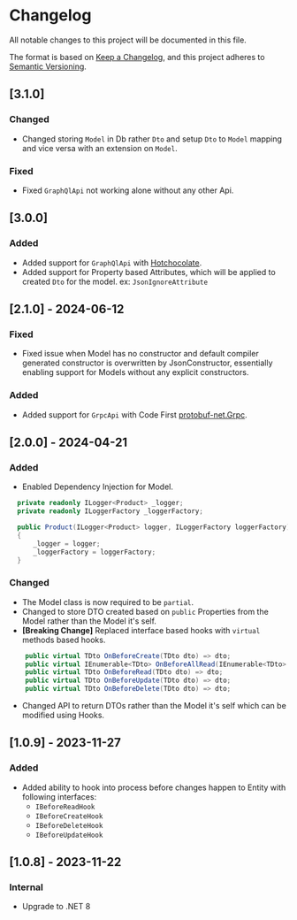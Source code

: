 # Changelog

All notable changes to this project will be documented in this file.

The format is based on [Keep a Changelog](https://keepachangelog.com/en/1.0.0/),
and this project adheres to [Semantic Versioning](https://semver.org/spec/v2.0.0.html).

## [3.1.0]

### Changed

- Changed storing `Model` in Db rather `Dto` and setup `Dto` to `Model` mapping and vice versa with an extension on
  `Model`.

### Fixed

- Fixed `GraphQlApi` not working alone without any other Api.

## [3.0.0]

### Added

- Added support for `GraphQlApi` with [Hotchocolate](https://github.com/ChilliCream/graphql-platform).
- Added support for Property based Attributes, which will be applied to created `Dto` for the model. ex:
  `JsonIgnoreAttribute`

## [2.1.0] - 2024-06-12

### Fixed

- Fixed issue when Model has no constructor and default compiler generated constructor is overwritten by
  JsonConstructor, essentially enabling support for Models without any explicit constructors.

### Added

- Added support for `GrpcApi` with Code First [protobuf-net.Grpc](https://github.com/protobuf-net/protobuf-net.Grpc).

## [2.0.0] - 2024-04-21

### Added

- Enabled Dependency Injection for Model.

```csharp
  private readonly ILogger<Product> _logger;
  private readonly ILoggerFactory _loggerFactory;

  public Product(ILogger<Product> logger, ILoggerFactory loggerFactory)
  {
      _logger = logger;
      _loggerFactory = loggerFactory;
  }
```

### Changed

- The Model class is now required to be `partial`.
- Changed to store DTO created based on `public` Properties from the Model rather than the Model it's self.
- **[Breaking Change]** Replaced interface based hooks with `virtual` methods based hooks.

```csharp
    public virtual TDto OnBeforeCreate(TDto dto) => dto;
    public virtual IEnumerable<TDto> OnBeforeAllRead(IEnumerable<TDto> dtos) => dtos;
    public virtual TDto OnBeforeRead(TDto dto) => dto;
    public virtual TDto OnBeforeUpdate(TDto dto) => dto;
    public virtual TDto OnBeforeDelete(TDto dto) => dto;
```

- Changed API to return DTOs rather than the Model it's self which can be modified using Hooks.

## [1.0.9] - 2023-11-27

### Added

- Added ability to hook into process before changes happen to Entity with following interfaces:
    - `IBeforeReadHook`
    - `IBeforeCreateHook`
    - `IBeforeDeleteHook`
    - `IBeforeUpdateHook`

## [1.0.8] - 2023-11-22

### Internal

- Upgrade to .NET 8
